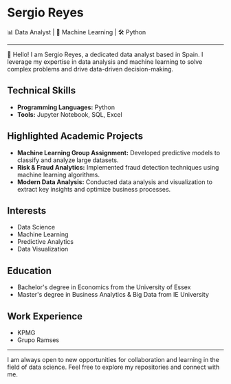 # Sergio Reyes

📊 Data Analyst | 🧠 Machine Learning | 🛠️ Python

---

👋 Hello! I am Sergio Reyes, a dedicated data analyst based in Spain. I leverage my expertise in data analysis and machine learning to solve complex problems and drive data-driven decision-making.

## Technical Skills
- **Programming Languages:** Python
- **Tools:** Jupyter Notebook, SQL, Excel

## Highlighted Academic Projects
- **Machine Learning Group Assignment:** Developed predictive models to classify and analyze large datasets.
- **Risk & Fraud Analytics:** Implemented fraud detection techniques using machine learning algorithms.
- **Modern Data Analysis:** Conducted data analysis and visualization to extract key insights and optimize business processes.

## Interests
- Data Science
- Machine Learning
- Predictive Analytics
- Data Visualization

## Education
- Bachelor's degree in Economics from the University of Essex
- Master's degree in Business Analytics & Big Data from IE University

## Work Experience
- KPMG
- Grupo Ramses

---

I am always open to new opportunities for collaboration and learning in the field of data science. Feel free to explore my repositories and connect with me.
